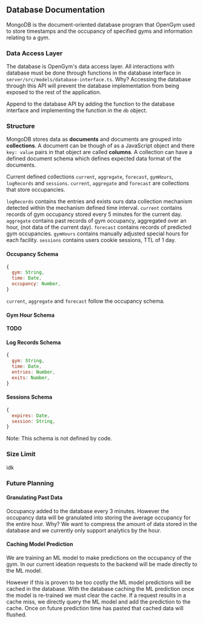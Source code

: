 ## Database Documentation

MongoDB is the document-oriented database program that OpenGym used to store timestamps and the occupancy of specified gyms and information relating to a gym.

### Data Access Layer

The database is OpenGym's data access layer. All interactions with database must be done through functions in the database interface in ```server/src/models/database-interface.ts```. Why? Accessing the database through this API will prevent the database implementation from being exposed to the rest of the application. 

Append to the database API by adding the function to the database interface and implementing the function in the ```db``` object.

### Structure

MongoDB stores data as **documents** and documents are grouped into **collections**. A document can be though of as a JavaScript object and there ```key: value``` pairs in that object are called **columns**. A collection can have a defined document schema which defines expected data format of the documents.

Current defined collections ```current```, ```aggregate```, ```forecast```, ```gymHours```, ```logRecords``` and ```sessions```. ```current```, ```aggregate``` and ```forecast``` are collections that store occupancies.

```logRecords``` contains the entries and exists ours data collection mechanism detected within the mechanism defined time interval.
```current``` contains records of gym occupancy stored every 5 minutes for the current day.
```aggregate``` contains past records of gym occupancy, aggregated over an hour, (not data of the current day).
```forecast``` contains records of predicted gym occupancies.
```gymHours``` contains manually adjusted special hours for each facility.
```sessions``` contains users cookie sessions, TTL of 1 day.

#### Occupancy Schema
```JavaScript
{
  gym: String,
  time: Date,
  occupancy: Number,
}
```

```current```, ```aggregate``` and ```forecast``` follow the occupancy schema.

#### Gym Hour Schema

**TODO**

#### Log Records Schema
```JavaScript
{
  gym: String,
  time: Date,
  entries: Number,
  exits: Number,
}
```

#### Sessions Schema
```JavaScript
{
  expires: Date,
  session: String,
}
```

Note: This schema is not defined by code.

### Size Limit

idk

### Future Planning

#### Granulating Past Data

Occupancy added to the database every 3 minutes. However the occupancy data will be granulated into storing the average occupancy for the entire hour. Why? We want to compress the amount of data stored in the database and we currently only support analytics by the hour.

#### Caching Model Prediction

We are training an ML model to make predictions on the occupancy of the gym. In our current ideation requests to the backend will be made directly to the ML model. 

However if this is proven to be too costly the ML model predictions will be cached in the database. With the database caching the ML prediction once the model is re-trained we must clear the cache. If a request results in a cache miss, we directly query the ML model and add the prediction to the cache. Once on future prediction time has pasted that cached data will flushed.